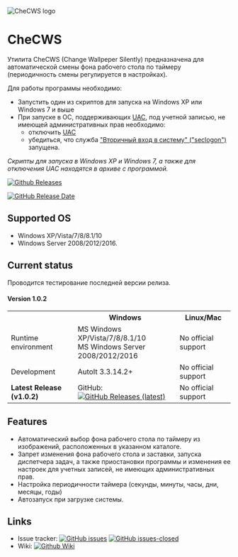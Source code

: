 ![CheCWS logo](https://github.com/unchase/CheCWS/master/Images/checws_logo.png) 


# CheCWS

Утилита CheCWS (Change Wallpeper Silently) предназначена для автоматической смены фона рабочего стола по таймеру (периодичность смены регулируется в настройках).

Для работы программы необходимо:<br/>

- Запустить один из скриптов для запуска на Windows XP или Windows 7 и выше
- При запуске в ОС, поддерживающих [UAC](https://wikipedia.org/wiki/User_Account_Control), под учетной записью, не имеющей административных прав необходимо:
	- отключить [UAC](https://wikipedia.org/wiki/User_Account_Control)
	- убедиться, что служба ["Вторичный вход в систему" ("seclogon")](https://it.wikireading.ru/15588) запущена. 

*Скрипты для запуска в Windows XP и Windows 7, а также для отключения UAC находятся в архиве с программой.*

[![Github Releases](https://img.shields.io/github/downloads/unchase/checws/latest/total.svg?style=flat-square)](https://github.com/unchase/Centurion/releases/latest)

[![GitHub Release Date](https://img.shields.io/github/release-date/unchase/checws.svg?style=flat-square)](https://github.com/unchase/Centurion/releases/latest)

## Supported OS
* Windows XP/Vista/7/8/8.1/10
* Windows Server 2008/2012/2016.

## Current status

Проводится тестирование последней версии релиза.

#### Version 1.0.2

<table>
  <tr>
    <th>&nbsp;</th>
    <th>Windows</th>
    <th>Linux/Mac</th>
  </tr>
  <tr>
    <td>Runtime environment</td>
    <td>MS Windows XP/Vista/7/8/8.1/10<br/>MS Windows Server 2008/2012/2016</td>
    <td>No official support</td>
  </tr>
  <tr>
    <td>Development</td>
    <td>AutoIt 3.3.14.2+</td>
    <td>No official support</td>
  </tr> 
  <tr>
    <td><strong>Latest Release (v1.0.2)</strong></td>
    <td>GitHub: <a href="https://github.com/unchase/checws/releases"><img src="https://img.shields.io/github/downloads/unchase/checws/latest/total.svg?style=flat-square" alt="GitHub Releases (latest)"></a></td>
    <td>No official support</td>
  </tr>
</table>

## Features

- Автоматический выбор фона рабочего стола по таймеру из изображений, расположенных в указанном каталоге.
- Запрет изменения фона рабочего стола и заставки, запуска диспетчера задач, а также приостановки программы и изменения ее настроек для учетных записей, не имеющих административных прав.
- Настройка периодичности таймера (секунды, минуты, часы, дни, месяцы, годы)
- Автозапуск при загрузке системы.

## Links
* Issue tracker: [![GitHub issues](https://img.shields.io/github/issues/unchase/checws/shields.svg?style=flat-square)](https://github.com/unchase/checws/issues) [![GitHub issues-closed](https://img.shields.io/github/issues-closed/unchase/checws.svg?style=flat-square)](https://GitHub.com/unchase/checws/issues?q=is%3Aissue+is%3Aclosed)
* Wiki: <a href="https://github.com/unchase/checws/wiki" rel="nofollow" target="_blank"><img src="https://img.shields.io/badge/Wiki-go-blue.svg?style=flat-square" alt="Github Wiki"></a>
